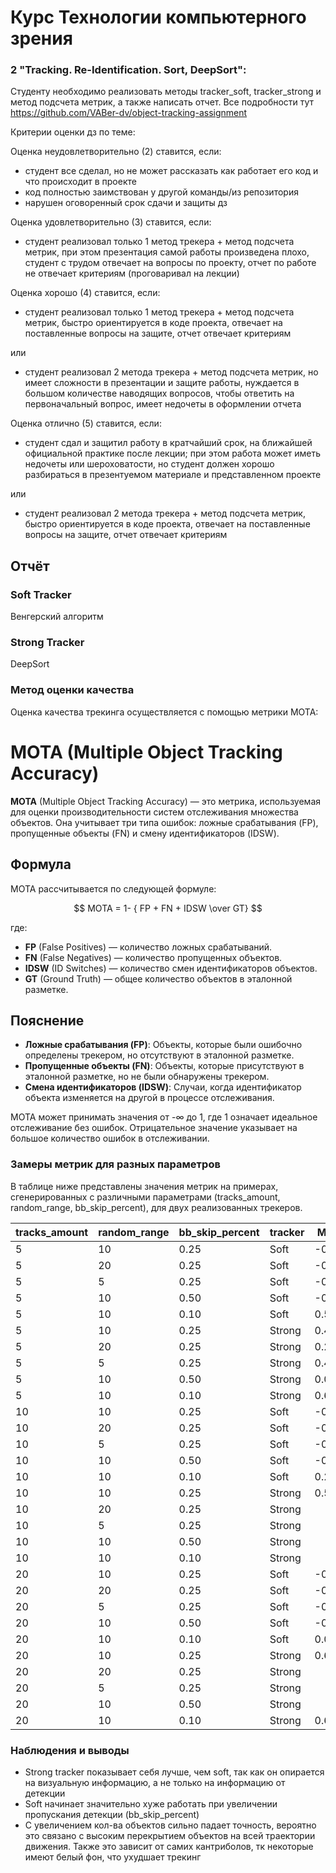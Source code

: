# Курс Технологии компьютерного зрения

### 2 "Tracking. Re-Identification. Sort, DeepSort":
Студенту необходимо реализовать методы tracker_soft, tracker_strong и метод подсчета метрик, а также написать отчет. 
Все подробности тут https://github.com/VABer-dv/object-tracking-assignment

Критерии оценки дз по теме:

Оценка неудовлетворительно (2) ставится, если:
- студент все сделал, но не может рассказать как работает его код и что происходит в проекте
- код полностью заимствован у другой команды/из репозитория
- нарушен оговоренный срок сдачи и защиты дз

Оценка удовлетворительно (3) ставится, если:
- студент реализовал только 1 метод трекера + метод подсчета метрик, при этом презентация самой работы произведена плохо, 
студент с трудом отвечает на вопросы по проекту, отчет по работе не отвечает критериям (проговаривал на лекции)

Оценка хорошо (4) ставится, если:
- студент реализовал только 1 метод трекера + метод подсчета метрик, быстро ориентируется в коде проекта, отвечает на
поставленные вопросы на защите, отчет отвечает критериям

или

- студент реализовал 2 метода трекера + метод подсчета метрик, но имеет сложности в презентации и защите работы, 
нуждается в большом количестве наводящих вопросов, чтобы ответить на первоначальный вопрос, имеет недочеты в оформлении 
отчета

Оценка отлично (5) ставится, если:
- студент сдал и защитил работу в кратчайший срок, на ближайшей официальной практике после лекции; при этом работа может
иметь недочеты или шероховатости, но студент должен хорошо разбираться в презентуемом материале и представленном проекте

или

- студент реализовал 2 метода трекера + метод подсчета метрик, быстро ориентируется в коде проекта, отвечает на 
поставленные вопросы на защите, отчет отвечает критериям


## Отчёт

### Soft Tracker

Венгерский алгоритм

### Strong Tracker

DeepSort

### Метод оценки качества

Оценка качества трекинга осуществляется с помощью метрики MOTA:

# MOTA (Multiple Object Tracking Accuracy)

**MOTA** (Multiple Object Tracking Accuracy) — это метрика, используемая для оценки производительности систем отслеживания множества объектов. Она учитывает три типа ошибок: ложные срабатывания (FP), пропущенные объекты (FN) и смену идентификаторов (IDSW).

## Формула

MOTA рассчитывается по следующей формуле:

$$ MOTA = 1- { FP + FN + IDSW \over GT} $$

где:
- **FP** (False Positives) — количество ложных срабатываний.
- **FN** (False Negatives) — количество пропущенных объектов.
- **IDSW** (ID Switches) — количество смен идентификаторов объектов.
- **GT** (Ground Truth) — общее количество объектов в эталонной разметке.

## Пояснение

- **Ложные срабатывания (FP)**: Объекты, которые были ошибочно определены трекером, но отсутствуют в эталонной разметке.
- **Пропущенные объекты (FN)**: Объекты, которые присутствуют в эталонной разметке, но не были обнаружены трекером.
- **Смена идентификаторов (IDSW)**: Случаи, когда идентификатор объекта изменяется на другой в процессе отслеживания.

MOTA может принимать значения от -∞ до 1, где 1 означает идеальное отслеживание без ошибок. Отрицательное значение указывает на большое количество ошибок в отслеживании.



### Замеры метрик для разных параметров

В таблице ниже представлены значения метрик на примерах, сгенерированных с различными параметрами (tracks_amount, random_range, bb_skip_percent), для двух реализованных трекеров.

| **tracks_amount** | **random_range** | **bb_skip_percent** | **tracker** | **MOTA** |
|-------------|------------------|---------------------|-------------|--|
| 5           | 10               | 0.25                | Soft        | -0.161 |
| 5           | 20               | 0.25                | Soft        | -0.112 |
| 5           | 5                | 0.25                | Soft        | -0.059 |
| 5           | 10               | 0.50                | Soft        | -0.412 |
| 5           | 10               | 0.10                | Soft        | 0.543 |
| 5           | 10               | 0.25                | Strong      | 0.455 |
| 5           | 20               | 0.25                | Strong      | 0.263 |
| 5           | 5                | 0.25                | Strong      | 0.434 |
| 5           | 10               | 0.50                | Strong      | 0.055 |
| 5           | 10               | 0.10                | Strong      | 0.622 |
| 10          | 10               | 0.25                | Soft        | -0.111 |
| 10          | 20               | 0.25                | Soft        | -0.219 |
| 10          | 5                | 0.25                | Soft        | -0.255 |
| 10          | 10               | 0.50                | Soft        | -0.449 |
| 10          | 10               | 0.10                | Soft        | 0.241 |
| 10          | 10               | 0.25                | Strong      | 0.586 |
| 10          | 20               | 0.25                | Strong      |  |
| 10          | 5                | 0.25                | Strong      |  |
| 10          | 10               | 0.50                | Strong      |  |
| 10          | 10               | 0.10                | Strong      |  |
| 20          | 10               | 0.25                | Soft        | -0.192 |
| 20          | 20               | 0.25                | Soft        | -0.225 |
| 20          | 5                | 0.25                | Soft        | -0.208 |
| 20          | 10               | 0.50                | Soft        | -0.553 |
| 20          | 10               | 0.10                | Soft        | 0.020 |
| 20          | 10               | 0.25                | Strong      | 0.673 |
| 20          | 20               | 0.25                | Strong      |  |
| 20          | 5                | 0.25                | Strong      |  |
| 20          | 10               | 0.50                | Strong      |  |
| 20          | 10               | 0.10                | Strong      | 0.678 |



### Наблюдения и выводы

- Strong tracker показывает себя лучше, чем soft, так как он опирается на визуальную информацию, а не только на информацию от детекции
- Soft начинает значительно хуже работать при увеличении пропускания детекции (bb_skip_percent)
- С увеличением кол-ва объектов сильно падает точность, вероятно это связано с высоким перекрытием объектов на всей траектории движения. Также это зависит от самих кантриболов, тк некоторые имеют белый фон, что ухудшает трекинг